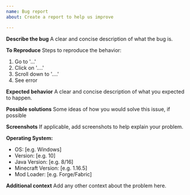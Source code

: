 ```yaml
---
name: Bug report
about: Create a report to help us improve

---
```


**Describe the bug**
A clear and concise description of what the bug is.

**To Reproduce**
Steps to reproduce the behavior:
1. Go to '...'
2. Click on '....'
3. Scroll down to '....'
4. See error

**Expected behavior**
A clear and concise description of what you expected to happen.

**Possible solutions**
Some ideas of how you would solve this issue, if possible

**Screenshots**
If applicable, add screenshots to help explain your problem.

**Operating System:**
- OS: [e.g. Windows]
- Version: [e.g. 10]
- Java Version: [e.g. 8/16]
- Minecraft Version: [e.g. 1.16.5]
- Mod Loader: [e.g. Forge/Fabric]

**Additional context**
Add any other context about the problem here.
